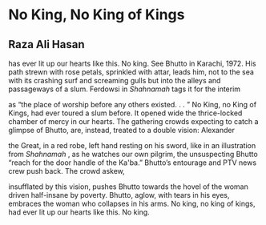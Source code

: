 # No King, No King of Kings
## Raza Ali Hasan
has ever lit up our hearts like this. No king. See
Bhutto in Karachi, 1972. His path strewn with rose petals,
sprinkled with attar, leads him, not to the sea
with its crashing surf and screaming gulls
but into the alleys and passageways of a slum.
Ferdowsi in _Shahnamah_ tags it for the interim

as “the place of worship before any others existed. . . ”
No King, no King of Kings, had ever toured
a slum before. It opened wide the thrice-locked
chamber of mercy in our hearts. The gathering crowds
expecting to catch a glimpse of Bhutto, are,
instead, treated to a double vision: Alexander

the Great, in a red robe, left hand resting
on his sword, like in an illustration from _Shahnamah_ ,
as he watches our own pilgrim, the unsuspecting
Bhutto “reach for the door handle of the Ka'ba.”
Bhutto’s entourage and PTV news crew
push back. The crowd askew,

insufflated by this vision, pushes Bhutto
towards the hovel of the woman driven
half-insane by poverty. Bhutto, aglow,
with tears in his eyes, embraces the woman
who collapses in his arms. No king, no king
of kings, had ever lit up our hearts like this. No king.